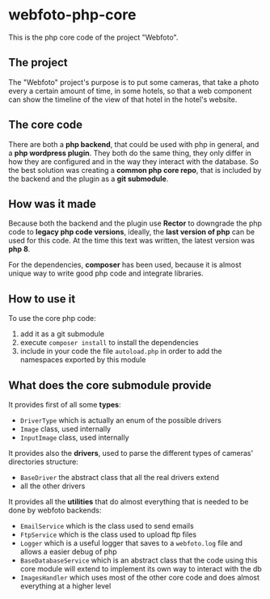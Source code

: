 # webfoto-php-core

This is the php core code of the project "Webfoto".

## The project

The "Webfoto" project's purpose is to put some cameras, that take a photo every a certain amount of time, in some hotels, so that a web component can show the timeline of the view of that hotel in the hotel's website.

## The core code

There are both a **php backend**, that could be used with php in general, and a **php wordpress plugin**. They both do the same thing, they only differ in how they are configured and in the way they interact with the database. So the best solution was creating a **common php core repo**, that is included by the backend and the plugin as a **git submodule**.

## How was it made

Because both the backend and the plugin use **Rector** to downgrade the php code to **legacy php code versions**, ideally, the **last version of php** can be used for this code. At the time this text was written, the latest version was **php 8**.

For the dependencies, **composer** has been used, because it is almost unique way to write good php code and integrate libraries.

## How to use it

To use the core php code:
1. add it as a git submodule
2. execute `composer install` to install the dependencies
3. include in your code the file `autoload.php` in order to add the namespaces exported by this module

## What does the core submodule provide

It provides first of all some **types**:
* `DriverType` which is actually an enum of the possible drivers
* `Image` class, used internally
* `InputImage` class, used internally

It provides also the **drivers**, used to parse the different types of cameras' directories structure:
* `BaseDriver` the abstract class that all the real drivers extend
* all the other drivers

It provides all the **utilities** that do almost everything that is needed to be done by webfoto backends:
* `EmailService` which is the class used to send emails
* `FtpService` which is the class used to upload ftp files
* `Logger` which is a useful logger that saves to a `webfoto.log` file and allows a easier debug of php
* `BaseDatabaseService` which is an abstract class that the code using this core module will extend to implement its own way to interact with the db
* `ImagesHandler` which uses most of the other core code and does almost everything at a higher level
